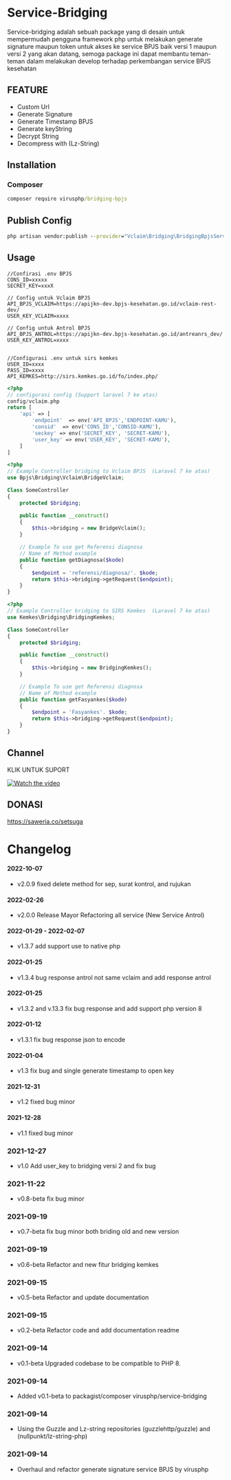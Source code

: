 # Service-Bridging

Service-bridging adalah sebuah package yang di desain untuk mempermudah pengguna framework php untuk melakukan generate signature maupun token untuk akses ke service BPJS baik versi 1 maupun versi 2 yang akan datang, semoga package ini dapat membantu teman-teman dalam melakukan develop terhadap perkembangan service BPJS kesehatan

## FEATURE

- Custom Url
- Generate Signature
- Generate Timestamp BPJS
- Generate keyString
- Decrypt String
- Decompress with (Lz-String)

## Installation

### Composer

```cmd
composer require virusphp/bridging-bpjs
```

## Publish Config

```cmd
php artisan vendor:publish --provider="Vclaim\Bridging\BridgingBpjsServiceProvider" --tag=config
```

## Usage

```env
//Confirasi .env BPJS
CONS_ID=xxxxx
SECRET_KEY=xxxX

// Config untuk Vclaim BPJS
API_BPJS_VCLAIM=https://apijkn-dev.bpjs-kesehatan.go.id/vclaim-rest-dev/
USER_KEY_VCLAIM=xxxx

// Config untuk Antrol BPJS
API_BPJS_ANTROL=https://apijkn-dev.bpjs-kesehatan.go.id/antreanrs_dev/
USER_KEY_ANTROL=xxxx


//Configurasi .env untuk sirs kemkes
USER_ID=xxxx
PASS_ID=xxxx
API_KEMKES=http://sirs.kemkes.go.id/fo/index.php/

```

```php
<?php
// configurasi config (Support laravel 7 ke atas)
config/vclaim.php
return [
	'api' => [
		'endpoint'  => env('API_BPJS','ENDPOINT-KAMU'),
		'consid'  => env('CONS_ID','CONSID-KAMU'),
		'seckey' => env('SECRET_KEY', 'SECRET-KAMU'),
		'user_key' => env('USER_KEY', 'SECRET-KAMU'),
	]
]

```

```php
<?php
// Example Controller bridging to Vclaim BPJS  (Laravel 7 ke atas)
use Bpjs\Bridging\Vclaim\BridgeVclaim;

Class SomeController
{
	protected $bridging;

	public function __construct()
	{
		$this->bridging = new BridgeVclaim();
	}

	// Example To use get Referensi diagnosa
	// Name of Method example
	public function getDiagnosa($kode)
	{
		$endpoint = 'referensi/diagnosa/'. $kode;
		return $this->bridging->getRequest($endpoint);
	}
}
```

```php
<?php
// Example Controller bridging to SIRS Kemkes  (Laravel 7 ke atas)
use Kemkes\Bridging\BridgingKemkes;

Class SomeController
{
	protected $bridging;

	public function __construct()
	{
		$this->bridging = new BridgingKemkes();
	}

	// Example To use get Referensi diagnosa
	// Name of Method example
	public function getFasyankes($kode)
	{
		$endpoint = 'Fasyankes'. $kode;
		return $this->bridging->getRequest($endpoint);
	}
}
```

## Channel

KLIK UNTUK SUPORT

[![Watch the video](https://yt3.ggpht.com/ytc/AMLnZu8mCU3GUNwlmATLo2gLb0K_jaWjahlc_qmbRxEl=s88-c-k-c0x00ffffff-no-rj)](https://www.youtube.com/watch?v=Gq8-YOnsR-k&t=257s)

## DONASI

https://saweria.co/setsuga

# Changelog

#### 2022-10-07

- v2.0.9 fixed delete method for sep, surat kontrol, and rujukan

#### 2022-02-26

- v2.0.0 Release Mayor Refactoring all service (New Service Antrol)

#### 2022-01-29 - 2022-02-07

- v1.3.7 add support use to native php

#### 2022-01-25

- v1.3.4 bug response antrol not same vclaim and add response antrol

#### 2022-01-25

- v1.3.2 and v.13.3 fix bug response and add support php version 8

#### 2022-01-12

- v1.3.1 fix bug response json to encode

#### 2022-01-04

- v1.3 fix bug and single generate timestamp to open key

#### 2021-12-31

- v1.2 fixed bug minor

#### 2021-12-28

- v1.1 fixed bug minor

### 2021-12-27

- v1.0 Add user_key to bridging versi 2 and fix bug

### 2021-11-22

- v0.8-beta fix bug minor

### 2021-09-19

- v0.7-beta fix bug minor both briding old and new version

### 2021-09-19

- v0.6-beta Refactor and new fitur bridging kemkes

### 2021-09-15

- v0.5-beta Refactor and update documentation

### 2021-09-15

- v0.2-beta Refactor code and add documentation readme

### 2021-09-14

- v0.1-beta Upgraded codebase to be compatible to PHP 8.

### 2021-09-14

- Added v0.1-beta to packagist/composer virusphp/service-bridging

### 2021-09-14

- Using the Guzzle and Lz-string repositories (guzzlehttp/guzzle) and (nullpunkt/lz-string-php)

### 2021-09-14

- Overhaul and refactor generate signature service BPJS by virusphp
